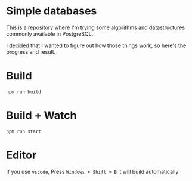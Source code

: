 # Simple databases

This is a repository where I'm trying some algorithms and datastructures commonly available in PostgreSQL.

I decided that I wanted to figure out how those things work, so here's the progress and result.

# Build

```
npm run build
```

# Build + Watch

```
npm run start
```

# Editor

If you use `vscode`, Press `Windows + Shift + B` it will build automatically
